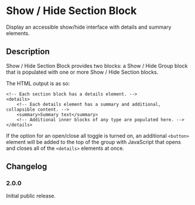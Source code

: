 # Show / Hide Section Block

Display an accessible show/hide interface with details and summary elements.

## Description

Show / Hide Section Block provides two blocks: a Show / Hide Group block that is populated with one or more Show / Hide Section blocks.

The HTML output is as so:

	<!-- Each section block has a details element. -->
	<details>
		<!-- Each details element has a summary and additional, collapsible content. -->
		<summary>Summary text</summary>
		<!-- Additional inner blocks of any type are populated here. -->
	</details>

If the option for an open/close all toggle is turned on, an additional `<button>` element will be added to the top of the group with JavaScript that opens and closes all of the `<details>` elements at once.

## Changelog

### 2.0.0

Initial public release.

